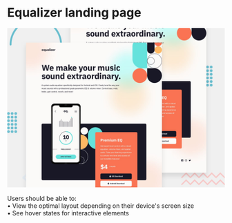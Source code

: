 # Equalizer landing page

![Design preview for the Equalizer landing page coding challenge](./preview.jpg)

Users should be able to:  
 • View the optimal layout depending on their device's screen size  
 • See hover states for interactive elements
